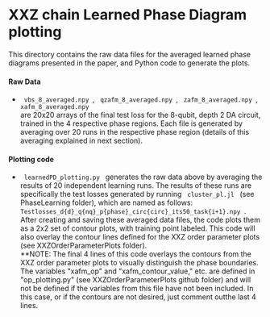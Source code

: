 # XXZ chain Learned Phase Diagram plotting

This directory contains the raw data files for the averaged learned phase diagrams presented in the paper, and Python code to generate the plots.


#### Raw Data
<ul>
  <li>  <code> vbs_8_averaged.npy </code>, <code> qzafm_8_averaged.npy </code>, <code> zafm_8_averaged.npy </code>, <code> xafm_8_averaged.npy </code>  </li> are 20x20 arrays of the final test loss for the 8-qubit, depth 2 DA circuit, trained in the 4 respective phase regions.  Each file is generated by averaging over 20 runs in the respective phase region (details of this averaging explained in next section).
  
</ul>

#### Plotting code
  <ul>
    <li><code> learnedPD_plotting.py </code> generates the raw data above by averaging the results of 20 independent learning runs.  The results of these runs are specifically the test losses generated by running <code> cluster_pl.jl </code> (see PhaseLearning folder), which are named as follows: <code>Testlosses_d{d}_q{nq}_p{phase}_circ{circ}_its50_task{i+1}.npy </code>.<br />
After creating and saving these averaged data files, the code plots them as a 2x2 set of contour plots, with training point labeled.  This code will also overlay the contour lines defined for the XXZ order parameter plots (see XXZOrderParameterPlots folder).<br />
       **NOTE: The final 4 lines of this code overlays the contours from the XXZ order parameter plots to visually distinguish the phase boundaries.  The variables "xafm_op" and "xafm_contour_value," etc. are defined in "op_plotting.py" (see XXZOrderParameterPlots github folder) and will not be defined if the variables from this file have not been included.  In this case, or if the contours are not desired, just comment outthe last 4 lines. </li>
    
  </ul>

  



